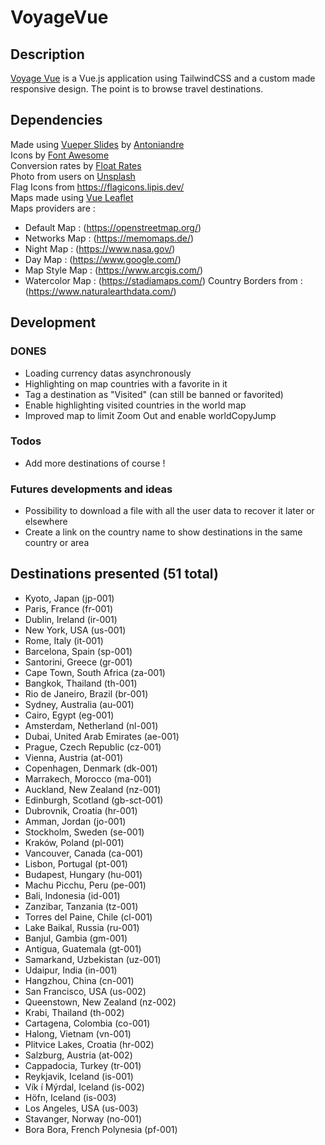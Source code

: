 # VoyageVue

## Description
[Voyage Vue](https://sylvainlano.github.io/VoyageVue/index.html) is a Vue.js application using TailwindCSS and a custom made responsive design.
The point is to browse travel destinations.

## Dependencies
Made using [Vueper Slides](https://antoniandre.github.io/vueper-slides/) by [Antoniandre](https://github.com/antoniandre)  
Icons by [Font Awesome](https://fontawesome.com/)  
Conversion rates by [Float Rates](https://www.floatrates.com)  
Photo from users on [Unsplash](https://unsplash.com/)   
Flag Icons from https://flagicons.lipis.dev/  
Maps made using [Vue Leaflet](https://vue2-leaflet.netlify.app/)  
Maps providers are :
- Default Map : (https://openstreetmap.org/)
- Networks Map : (https://memomaps.de/)
- Night Map : (https://www.nasa.gov/)
- Day Map : (https://www.google.com/)
- Map Style Map : (https://www.arcgis.com/)
- Watercolor Map : (https://stadiamaps.com/)
Country Borders from : (https://www.naturalearthdata.com/)

## Development

### DONES
- Loading currency datas asynchronously
- Highlighting on map countries with a favorite in it
- Tag a destination as "Visited" (can still be banned or favorited)
- Enable highlighting visited countries in the world map
- Improved map to limit Zoom Out and enable worldCopyJump

### Todos
- Add more destinations of course !

### Futures developments and ideas
- Possibility to download a file with all the user data to recover it later or elsewhere
- Create a link on the country name to show destinations in the same country or area

## Destinations presented (51 total)
- Kyoto, Japan (jp-001)  
- Paris, France (fr-001)  
- Dublin, Ireland (ir-001)  
- New York, USA (us-001)  
- Rome, Italy (it-001)  
- Barcelona, Spain (sp-001)  
- Santorini, Greece (gr-001)  
- Cape Town, South Africa (za-001)  
- Bangkok, Thailand (th-001)  
- Rio de Janeiro, Brazil (br-001)  
- Sydney, Australia (au-001)  
- Cairo, Egypt (eg-001)  
- Amsterdam, Netherland (nl-001)  
- Dubai, United Arab Emirates (ae-001)  
- Prague, Czech Republic (cz-001)  
- Vienna, Austria (at-001)  
- Copenhagen, Denmark (dk-001)  
- Marrakech, Morocco (ma-001)  
- Auckland, New Zealand (nz-001)  
- Edinburgh, Scotland (gb-sct-001)  
- Dubrovnik, Croatia (hr-001)  
- Amman, Jordan (jo-001)  
- Stockholm, Sweden (se-001)  
- Kraków, Poland (pl-001)  
- Vancouver, Canada (ca-001)  
- Lisbon, Portugal (pt-001)  
- Budapest, Hungary (hu-001)  
- Machu Picchu, Peru (pe-001)  
- Bali, Indonesia (id-001)  
- Zanzibar, Tanzania (tz-001)  
- Torres del Paine, Chile (cl-001)  
- Lake Baikal, Russia (ru-001)  
- Banjul, Gambia (gm-001)  
- Antigua, Guatemala (gt-001)  
- Samarkand, Uzbekistan (uz-001)  
- Udaipur, India (in-001)  
- Hangzhou, China (cn-001)  
- San Francisco, USA (us-002)  
- Queenstown, New Zealand (nz-002)  
- Krabi, Thailand (th-002)  
- Cartagena, Colombia (co-001)  
- Halong, Vietnam (vn-001)   
- Plitvice Lakes, Croatia (hr-002)  
- Salzburg, Austria (at-002)  
- Cappadocia, Turkey (tr-001)  
- Reykjavik, Iceland (is-001)  
- Vík í Mýrdal, Iceland (is-002)  
- Höfn, Iceland (is-003)  
- Los Angeles, USA (us-003)  
- Stavanger, Norway (no-001)  
- Bora Bora, French Polynesia (pf-001)  